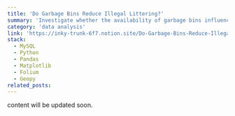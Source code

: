 ```yaml
---
title: 'Do Garbage Bins Reduce Illegal Littering?'
summary: 'Investigate whether the availability of garbage bins influences the occurrence of illegal littering.'
category: 'data analysis'
link: 'https://inky-trunk-6f7.notion.site/Do-Garbage-Bins-Reduce-Illegal-Littering-15304b8816d980c68cd6fbcd2688c53a?pvs=74'
stack:
  - MySQL
  - Python
  - Pandas
  - Matplotlib
  - Folium
  - Geopy
related_posts:
---
```


content will be updated soon.
